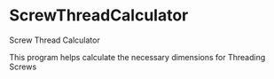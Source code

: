 # ScrewThreadCalculator
Screw Thread Calculator

This program helps calculate the necessary dimensions for Threading Screws
